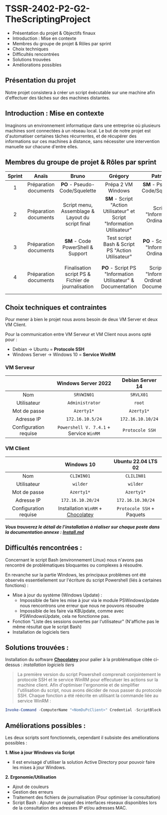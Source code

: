 
# TSSR-2402-P2-G2-TheScriptingProject

- Présentation du projet & Objectifs finaux
- Introduction : Mise en contexte
- Membres du groupe de projet & Rôles par sprint
- Choix techniques
- Difficultés rencontrées
- Solutions trouvées
- Améliorations possibles

## Présentation du projet

Notre projet consistera à créer un script éxécutable sur une machine afin d'effectuer des tâches sur des machines distantes.

## Introduction : Mise en contexte

Imaginons un environnement informatique dans une entreprise où plusieurs machines sont connectées à un réseau local. Le but de notre projet est d'automatiser certaines tâches récurrentes, et de récupérer des informations sur ces machines à distance, sans nécessiter une intervention manuelle sur chacune d'entre elles.

## Membres du groupe de projet & Rôles par sprint

| Sprint  | Anaïs | Bruno | Grégory | Patrick | Thomas |
|   :---------: |  :-------: | :---------: |  :-------: | :-------: | :-------: |
| 1 |  Préparation documents | **PO** - Pseudo-Code/Squelette |  Prépa 2 VM  Windows | **SM** - Pseudo-Code/Squelette | Prépa 2 VM Linux |
| 2 |  Préparation documents | Script menu, Assemblage & Layout du script final|  **SM** - Script "Action Utilisateur" et Script "Information Utilisateur" | Script "Information Ordinateur" | **PO** - Script "Action Ordinateur" & Présentation sprint|
| 3 |  Préparation documents | **SM** - Code PowerShell & Support | Test script Bash & Script PS "Action Utilisateur" | **PO** - Script PS "Information Ordinateur" | Script "Action Ordinateur" PS & Menu PS |           
| 4 |  Préparation documents | Finalisation script PS & Fichier de journalisation | **PO** - Script PS "Information Utilisateur" & Documentation | Script PS "Information Ordinateur" & Documentation | **SM** - Debug script PS & Journalisation & Présentation|  



## **Choix techniques et contraintes**

Pour mener à bien le projet nous avons besoin de deux VM Server et deux VM Client.

Pour la communication entre VM Serveur et VM Client nous avons opté pour :

- Debian -> Ubuntu = **Protocole SSH**
- Windows Server -> Windows 10 = **Service WinRM**

### **VM Serveur**

| | Windows Server 2022 | Debian Server 14 |
|   :---------: |  :-------: | :-------: |
| Nom | `SRVWIN01` | `SRVLX01` |
| Utilisateur | `Administrator` | `root` |
| Mot de passe | `Azerty1*` | `Azerty1*` |
| Adresse IP | `172.16.10.5/24` | `172.16.10.10/24` |
| Configuration requise | `Powershell V. 7.4.1` + Service `WinRM` | `Protocole SSH` |

### **VM Client**

| | Windows 10 | Ubuntu 22.04 LTS 02 | 
|:-:|:-:|:-:|
| Nom | `CLIWIN01` | `CLILIN01` |
| Utilisateur | `wilder` | `wilder` |
| Mot de passe | `Azerty1*` | `Azerty1*` |
| Adresse IP | `172.16.10.20/24` | `172.16.10.30/24` |
| Configuration requise | Installation `WinRM` + [Chocolatey](https://community.chocolatey.org/courses/installation/installing)| `Protocole SSH` + Paquets |

***Vous trouverez le détail de l'installation à réaliser sur chaque poste dans la documentation annexe : [Install.md](https://github.com/WildCodeSchool/TSSR-2402-P2-G2-TheScriptingProject/blob/main/INSTALL.md)***

## Difficultés rencontrées :

Concernant le script Bash (environnement Linux) nous n'avons pas rencontré de problématiques bloquantes ou complexes à résoudre.

En revanche sur la partie Windows, les principaux problèmes ont été observés essentiellement sur l'écriture du script Powershell (liés à certaines fonctions) :

- Mise à jour du système (Windows Update) :
  - Impossible de faire les mise à jour via le module PSWindowsUpdate nous rencontrons une erreur que nous ne pouvons résoudre 
  - Impossible de les faire via KBUpdate, comme avec PSWindowsUpdate, cela ne fonctionne pas.
- Fonction "Liste des sessions ouvertes par l'utilisateur" (N'affiche pas le même résultat que le script Bash)
- Installation de logiciels tiers


## Solutions trouvées :

Installation du software **[Chocolatey](https://community.chocolatey.org/courses/installation/installing)** pour palier à la problématique citée ci-dessus : _installation logiciels tiers_

>La première version du script Powershell comprenait conjointement le protocole SSH et le service WinRM pour effecutuer les actions sur la machine client.
Afin d'optimiser l'ergonomie et de simplifier l'utilisation du script, nous avons décider de nous passer du protocole SSH. Chaque fonction a été réécrite en utilisant la commande liée au service WinRM :

```powershell
Invoke-Command -ComputerName "<NomDuPcClient>" Credential -ScriptBlock { Get-Process }
```


## Améliorations possibles :

Les deux scripts sont fonctionnels, cependant il subsiste des améliorations possibles :

**1. Mise à jour Windows via Script**
- Il est envisagé d'utiliser la solution Active Directory pour pouvoir faire les mises à jour Windows.

**2. Ergonomie/Utilisation**
- Ajout de couleurs
- Gestion des erreurs
- Traitement des fichiers de journalisation (Pour optimiser la consultation)
- Script Bash : Ajouter un rappel des interfaces réseaux disponibles lors de la consultation des adresses IP et/ou adresses MAC.

